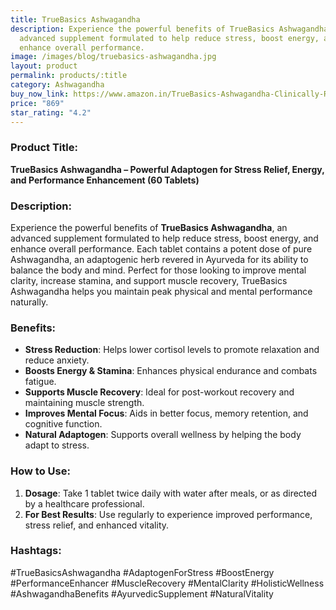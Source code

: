 ```yaml
---
title: TrueBasics Ashwagandha
description: Experience the powerful benefits of TrueBasics Ashwagandha, an
  advanced supplement formulated to help reduce stress, boost energy, and
  enhance overall performance.
image: /images/blog/truebasics-ashwagandha.jpg
layout: product
permalink: products/:title
category: Ashwagandha
buy_now_link: https://www.amazon.in/TrueBasics-Ashwagandha-Clinically-Researched-Ingredients/dp/B07V3MY9XJ/ref=sr_1_19?crid=1GYTAEQXSPQJD&tag=ayushmonk-21
price: "869"
star_rating: "4.2"
---
```

### Product Title:
**TrueBasics Ashwagandha – Powerful Adaptogen for Stress Relief, Energy, and Performance Enhancement (60 Tablets)**

### Description:
Experience the powerful benefits of **TrueBasics Ashwagandha**, an advanced supplement formulated to help reduce stress, boost energy, and enhance overall performance. Each tablet contains a potent dose of pure Ashwagandha, an adaptogenic herb revered in Ayurveda for its ability to balance the body and mind. Perfect for those looking to improve mental clarity, increase stamina, and support muscle recovery, TrueBasics Ashwagandha helps you maintain peak physical and mental performance naturally.

### Benefits:
- **Stress Reduction**: Helps lower cortisol levels to promote relaxation and reduce anxiety.
- **Boosts Energy & Stamina**: Enhances physical endurance and combats fatigue.
- **Supports Muscle Recovery**: Ideal for post-workout recovery and maintaining muscle strength.
- **Improves Mental Focus**: Aids in better focus, memory retention, and cognitive function.
- **Natural Adaptogen**: Supports overall wellness by helping the body adapt to stress.

### How to Use:
1. **Dosage**: Take 1 tablet twice daily with water after meals, or as directed by a healthcare professional.
2. **For Best Results**: Use regularly to experience improved performance, stress relief, and enhanced vitality.

### Hashtags:
#TrueBasicsAshwagandha #AdaptogenForStress #BoostEnergy #PerformanceEnhancer #MuscleRecovery #MentalClarity #HolisticWellness #AshwagandhaBenefits #AyurvedicSupplement #NaturalVitality
